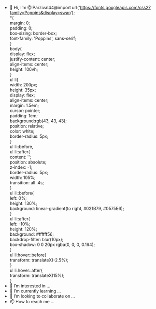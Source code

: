 - 👋 Hi, I’m @IParzival44@import url('https://fonts.googleapis.com/css2?family=Poppins&display=swap');  
 *{  
   margin: 0;  
   padding: 0;  
   box-sizing: border-box;  
   font-family: 'Poppins', sans-serif;  
 }  
 body{  
   display: flex;  
   justify-content: center;  
   align-items: center;  
   height: 100vh;  
 }  
 ul li{  
   width: 200px;  
   height: 35px;  
   display: flex;  
   align-items: center;  
   margin: 1.5em;  
   cursor: pointer;  
   padding: 1em;  
   background:rgb(43, 43, 43);  
   position: relative;  
   color: white;  
   border-radius: 5px;  
 }  
 ul li::before,  
 ul li::after{  
   content: '';  
   position: absolute;  
   z-index: -1;  
   border-radius: 5px;  
   width: 105%;  
   transition: all .4s;  
 }  
 ul li::before{  
   left: 0%;  
   height: 130%;  
   background: linear-gradient(to right, #021B79, #0575E6);  
 }  
 ul li::after{  
   left: -10%;  
   height: 120%;  
   background: #ffffff56;   
   backdrop-filter: blur(10px);  
   box-shadow: 0 0 20px rgba(0, 0, 0, 0.164);  
 }  
 ul li:hover::before{  
   transform: translateX(-2.5%);  
 }  
 ul li:hover::after{  
   transform: translateX(15%);  
 }  
- 👀 I’m interested in ...
- 🌱 I’m currently learning ...
- 💞️ I’m looking to collaborate on ...
- 📫 How to reach me ...

<!---
IParzival44/IParzival44 is a ✨ special ✨ repository because its `README.md` (this file) appears on your GitHub profile.
You can click the Preview link to take a look at your changes.
--->
